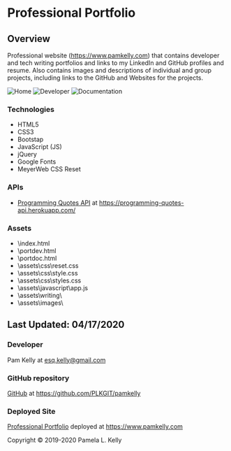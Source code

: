 # Professional Portfolio

## Overview
Professional website (https://www.pamkelly.com) that contains developer and tech writing portfolios and links to my LinkedIn and GitHub profiles and resume.  Also contains images and descriptions of individual and group projects, including links to the GitHub and Websites for the projects.

![Home](https://res.cloudinary.com/damplk/image/upload/v1587082850/portal/portfolio_home_dn0naz.png "Home")
![Developer](https://res.cloudinary.com/damplk/image/upload/v1587082851/portal/portfolio_dev_tjefnt.png "Developer Portfolio")
![Documentation](https://res.cloudinary.com/damplk/image/upload/v1587082851/portal/portfolio_doc_sq8ao4.png "Techwriting Portfolio")

### Technologies
* HTML5
* CSS3
* Bootstap
* JavaScript (JS)
* jQuery
* Google Fonts
* MeyerWeb CSS Reset

### APIs
* [Programming Quotes API](https://programming-quotes-api.herokuapp.com/) at https://programming-quotes-api.herokuapp.com/ 

### Assets
* \index.html <!---Home page--->
* \portdev.html <!---Developer Porfolio page--->
* \portdoc.html <!---Techwriting / Documentation Portfolio page--->
* \assets\css\reset.css <!---MeyerWeb CSS Reset--->
* \assets\css\style.css <!---Site Stylesheet--->
* \assets\css\styles.css <!---Stylesheet for documentation examples--->
* \assets\javascript\app.js <!---Site JavaScript/jQuery code--->
* \assets\writing\ <!---Tech Writing / Documentation Porfolio Assets--->
* \assets\images\ <!---All images are being served from my CDN on Cloudinary--->

## Last Updated: 04/17/2020

### Developer
Pam Kelly at [esq.kelly@gmail.com](mailto:esq.kelly@gmail.com)

### GitHub repository
[GitHub](https://github.com/PLKGIT/pamkelly) at https://github.com/PLKGIT/pamkelly

### Deployed Site
[Professional Portfolio](https://www.pamkelly.com) deployed at https://www.pamkelly.com

Copyright &copy; 2019-2020 Pamela L. Kelly